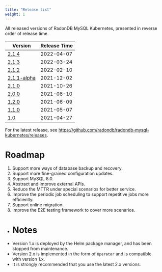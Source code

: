 ```yaml
---
title: "Release list"
weight: 1
---
```


All released versions of RadonDB MySQL Kubernetes, presented in reverse order of release time.

| Version | Release Time |
| --- | ---- |
| [2.1.4](../2.1.4)	| 2022-04-07 |
| [2.1.3](../2.1.3)	| 2022-03-24 |
| [2.1.2](../2.1.2) |	2022-02-10 |
| [2.1.1-alpha](../2.1.1) | 	2021-12-02 |
| [2.1.0](../2.1.0) |	2021-10-26 |
| [2.0.0](../2.0.0) |	2021-08-10 |
| [1.2.0](../1.2.0) |	2021-06-09 |
| [1.1.0](../1.1.0) |	2021-05-07 |
| [1.0](../1.0) |	2021-04-27 |

For the latest release, see https://github.com/radondb/radondb-mysql-kubernetes/releases.

# Roadmap

1. Support more ways of database backup and recovery.
2. Support more fine-grained configuration updates.
3. Support MySQL 8.0.
4. Abstract and improve external APIs.
5. Reduce the MTTR under special scenarios for better service.
6. Improve the periodic job scheduling to support repetitive jobs more efficiently.
7. Support online migration.
8. Improve the E2E testing framework to cover more scenarios.

- # Notes
- Version 1.x is deployed by the Helm package manager, and has been stopped from maintenance.
- Version 2.x is implemented in the form of `Operator` and is compatible with version 1.x.
- It is strongly recommended that you use the latest 2.x versions.